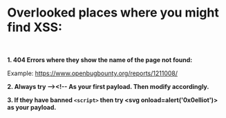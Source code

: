 <h1>Overlooked places where you might find XSS:</h1><br>

<b>1. 404 Errors where they show the name of the page not found:</b>

Example: https://www.openbugbounty.org/reports/1211008/

<b>2. Always try --><script>alert('0x0elliot')</script><!-- As your first payload. Then modify accordingly.</b>

<b>3. If they have banned `<script>` then try <svg onload=alert('0x0elliot')> as your payload.</b>
